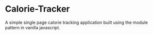 # Calorie-Tracker
A simple single page calorie tracking application built using the module pattern in vanilla javascript.
